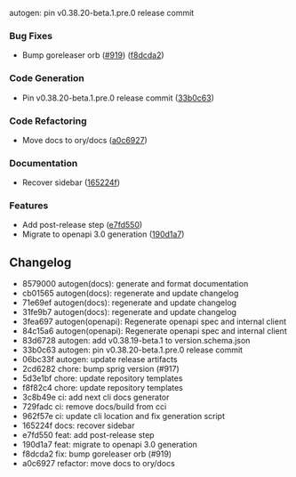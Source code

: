 autogen: pin v0.38.20-beta.1.pre.0 release commit

### Bug Fixes

- Bump goreleaser orb ([#919](https://github.com/ory/oathkeeper/issues/919)) ([f8dcda2](https://github.com/ory/oathkeeper/commit/f8dcda26cca0489248739cbcb4133b959d4991fe))

### Code Generation

- Pin v0.38.20-beta.1.pre.0 release commit ([33b0c63](https://github.com/ory/oathkeeper/commit/33b0c63e7962a66ff62a4cc58be5f577a81c3851))

### Code Refactoring

- Move docs to ory/docs ([a0c6927](https://github.com/ory/oathkeeper/commit/a0c69275fb6e768cfd07e4d467155f4cf95ebbb8))

### Documentation

- Recover sidebar ([165224f](https://github.com/ory/oathkeeper/commit/165224fdf6636d55b9fb71c81da9b13426b201f6))

### Features

- Add post-release step ([e7fd550](https://github.com/ory/oathkeeper/commit/e7fd55030b9408e863f497deeb3e8f1bf66a9855))
- Migrate to openapi 3.0 generation ([190d1a7](https://github.com/ory/oathkeeper/commit/190d1a7d1319f216ca3c9e9289d5282733ecc88c))


## Changelog
* 8579000 autogen(docs): generate and format documentation
* cb01565 autogen(docs): regenerate and update changelog
* 71e69ef autogen(docs): regenerate and update changelog
* 31fe9b7 autogen(docs): regenerate and update changelog
* 3fea697 autogen(openapi): Regenerate openapi spec and internal client
* 84c15a6 autogen(openapi): Regenerate openapi spec and internal client
* 83d6728 autogen: add v0.38.19-beta.1 to version.schema.json
* 33b0c63 autogen: pin v0.38.20-beta.1.pre.0 release commit
* 06bc33f autogen: update release artifacts
* 2cd6282 chore: bump sprig version (#917)
* 5d3e1bf chore: update repository templates
* f8f82c4 chore: update repository templates
* 3c8b49e ci: add next cli docs generator
* 729fadc ci: remove docs/build from cci
* 962f57e ci: update cli location and fix generation script
* 165224f docs: recover sidebar
* e7fd550 feat: add post-release step
* 190d1a7 feat: migrate to openapi 3.0 generation
* f8dcda2 fix: bump goreleaser orb (#919)
* a0c6927 refactor: move docs to ory/docs
